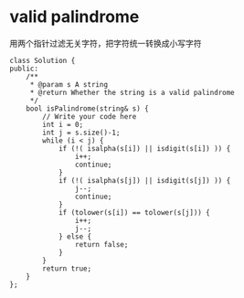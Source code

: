 # valid palindrome

用两个指针过滤无关字符，把字符统一转换成小写字符

    class Solution {
    public:
        /**
         * @param s A string
         * @return Whether the string is a valid palindrome
         */
        bool isPalindrome(string& s) {
            // Write your code here
            int i = 0;
            int j = s.size()-1;
            while (i < j) {
                if (!( isalpha(s[i]) || isdigit(s[i]) )) {
                    i++;
                    continue;
                }
                if (!( isalpha(s[j]) || isdigit(s[j]) )) {
                    j--;
                    continue;
                }
                if (tolower(s[i]) == tolower(s[j])) {
                    i++;
                    j--;
                } else {
                    return false;
                }
            }
            return true;
        }
    };

